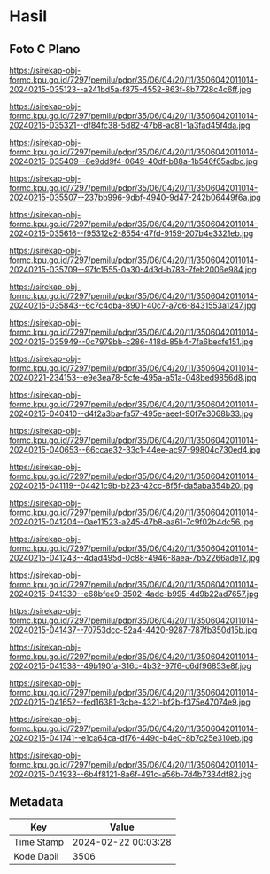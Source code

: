 # Hasil

## Foto C Plano

https://sirekap-obj-formc.kpu.go.id/7297/pemilu/pdpr/35/06/04/20/11/3506042011014-20240215-035123--a241bd5a-f875-4552-863f-8b7728c4c6ff.jpg

https://sirekap-obj-formc.kpu.go.id/7297/pemilu/pdpr/35/06/04/20/11/3506042011014-20240215-035321--df84fc38-5d82-47b8-ac81-1a3fad45f4da.jpg

https://sirekap-obj-formc.kpu.go.id/7297/pemilu/pdpr/35/06/04/20/11/3506042011014-20240215-035409--8e9dd9f4-0649-40df-b88a-1b546f65adbc.jpg

https://sirekap-obj-formc.kpu.go.id/7297/pemilu/pdpr/35/06/04/20/11/3506042011014-20240215-035507--237bb996-9dbf-4940-9d47-242b06449f6a.jpg

https://sirekap-obj-formc.kpu.go.id/7297/pemilu/pdpr/35/06/04/20/11/3506042011014-20240215-035616--f95312e2-8554-47fd-9159-207b4e3321eb.jpg

https://sirekap-obj-formc.kpu.go.id/7297/pemilu/pdpr/35/06/04/20/11/3506042011014-20240215-035709--97fc1555-0a30-4d3d-b783-7feb2006e984.jpg

https://sirekap-obj-formc.kpu.go.id/7297/pemilu/pdpr/35/06/04/20/11/3506042011014-20240215-035843--6c7c4dba-8901-40c7-a7d6-8431553a1247.jpg

https://sirekap-obj-formc.kpu.go.id/7297/pemilu/pdpr/35/06/04/20/11/3506042011014-20240215-035949--0c7979bb-c286-418d-85b4-7fa6becfe151.jpg

https://sirekap-obj-formc.kpu.go.id/7297/pemilu/pdpr/35/06/04/20/11/3506042011014-20240221-234153--e9e3ea78-5cfe-495a-a51a-048bed9856d8.jpg

https://sirekap-obj-formc.kpu.go.id/7297/pemilu/pdpr/35/06/04/20/11/3506042011014-20240215-040410--d4f2a3ba-fa57-495e-aeef-90f7e3068b33.jpg

https://sirekap-obj-formc.kpu.go.id/7297/pemilu/pdpr/35/06/04/20/11/3506042011014-20240215-040653--66ccae32-33c1-44ee-ac97-99804c730ed4.jpg

https://sirekap-obj-formc.kpu.go.id/7297/pemilu/pdpr/35/06/04/20/11/3506042011014-20240215-041119--04421c9b-b223-42cc-8f5f-da5aba354b20.jpg

https://sirekap-obj-formc.kpu.go.id/7297/pemilu/pdpr/35/06/04/20/11/3506042011014-20240215-041204--0ae11523-a245-47b8-aa61-7c9f02b4dc56.jpg

https://sirekap-obj-formc.kpu.go.id/7297/pemilu/pdpr/35/06/04/20/11/3506042011014-20240215-041243--4dad495d-0c88-4946-8aea-7b52266ade12.jpg

https://sirekap-obj-formc.kpu.go.id/7297/pemilu/pdpr/35/06/04/20/11/3506042011014-20240215-041330--e68bfee9-3502-4adc-b995-4d9b22ad7657.jpg

https://sirekap-obj-formc.kpu.go.id/7297/pemilu/pdpr/35/06/04/20/11/3506042011014-20240215-041437--70753dcc-52a4-4420-9287-787fb350d15b.jpg

https://sirekap-obj-formc.kpu.go.id/7297/pemilu/pdpr/35/06/04/20/11/3506042011014-20240215-041538--49b190fa-316c-4b32-97f6-c6df96853e8f.jpg

https://sirekap-obj-formc.kpu.go.id/7297/pemilu/pdpr/35/06/04/20/11/3506042011014-20240215-041652--fed16381-3cbe-4321-bf2b-f375e47074e9.jpg

https://sirekap-obj-formc.kpu.go.id/7297/pemilu/pdpr/35/06/04/20/11/3506042011014-20240215-041741--e1ca64ca-df76-449c-b4e0-8b7c25e310eb.jpg

https://sirekap-obj-formc.kpu.go.id/7297/pemilu/pdpr/35/06/04/20/11/3506042011014-20240215-041933--6b4f8121-8a6f-491c-a56b-7d4b7334df82.jpg


## Metadata

| Key        | Value               |
| ---------- | ------------------- |
| Time Stamp | 2024-02-22 00:03:28 |
| Kode Dapil | 3506                |



